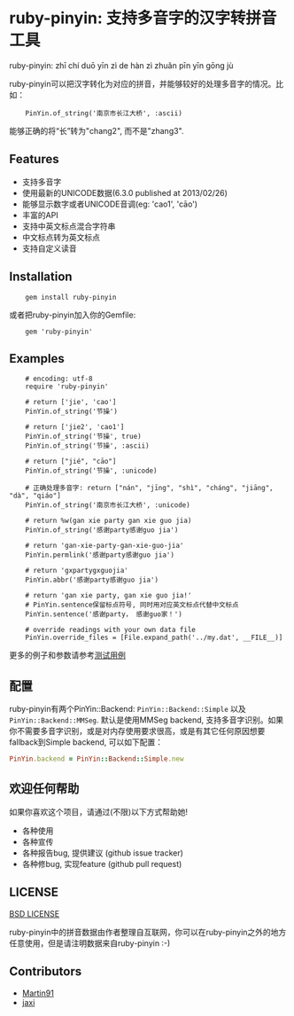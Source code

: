 # ruby-pinyin: 支持多音字的汉字转拼音工具

ruby-pinyin: zhī chí duō yīn zì de hàn zì zhuǎn pīn yīn gōng jù

ruby-pinyin可以把汉字转化为对应的拼音，并能够较好的处理多音字的情况。比如：

        PinYin.of_string('南京市长江大桥', :ascii)

能够正确的将“长”转为"chang2", 而不是"zhang3".

## Features

* 支持多音字
* 使用最新的UNICODE数据(6.3.0 published at 2013/02/26)
* 能够显示数字或者UNICODE音调(eg: 'cao1', 'cāo')
* 丰富的API
* 支持中英文标点混合字符串
* 中文标点转为英文标点
* 支持自定义读音

## Installation

        gem install ruby-pinyin

或者把ruby-pinyin加入你的Gemfile:

        gem 'ruby-pinyin'

## Examples

        # encoding: utf-8
        require 'ruby-pinyin'

        # return ['jie', 'cao']
        PinYin.of_string('节操')

        # return ['jie2', 'cao1']
        PinYin.of_string('节操', true)
        PinYin.of_string('节操', :ascii)

        # return ["jié", "cāo"]
        PinYin.of_string('节操', :unicode)

        # 正确处理多音字: return ["nán", "jīng", "shì", "cháng", "jiāng", "dà", "qiáo"]
        PinYin.of_string('南京市长江大桥', :unicode)

        # return %w(gan xie party gan xie guo jia)
        PinYin.of_string('感谢party感谢guo jia')

        # return 'gan-xie-party-gan-xie-guo-jia'
        PinYin.permlink('感谢party感谢guo jia')

        # return 'gxpartygxguojia'
        PinYin.abbr('感谢party感谢guo jia')

        # return 'gan xie party, gan xie guo jia!'
        # PinYin.sentence保留标点符号, 同时用对应英文标点代替中文标点
        PinYin.sentence('感谢party， 感谢guo家！')

        # override readings with your own data file
        PinYin.override_files = [File.expand_path('../my.dat', __FILE__)]

更多的例子和参数请参考[测试用例](https://github.com/janx/ruby-pinyin/blob/master/test/pinyin_test.rb)

## 配置 ##

ruby-pinyin有两个PinYin::Backend: `PinYin::Backend::Simple` 以及`PinYin::Backend::MMSeg`. 默认是使用MMSeg backend, 支持多音字识别。如果你不需要多音字识别，或是对内存使用要求很高，或是有其它任何原因想要fallback到Simple backend, 可以如下配置：

```ruby
PinYin.backend = PinYin::Backend::Simple.new
```

## 欢迎任何帮助 ##

如果你喜欢这个项目，请通过(不限)以下方式帮助她!

* 各种使用
* 各种宣传
* 各种报告bug, 提供建议  (github issue tracker)
* 各种修bug, 实现feature (github pull request)

## LICENSE ##

[BSD LICENSE](https://github.com/janx/ruby-pinyin/blob/master/LICENSE)

ruby-pinyin中的拼音数据由作者整理自互联网，你可以在ruby-pinyin之外的地方任意使用，但是请注明数据来自ruby-pinyin :-)

## Contributors ##

* [Martin91](https://github.com/Martin91)
* [jaxi](https://github.com/jaxi)
